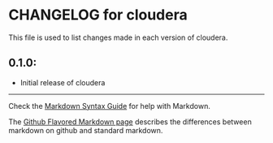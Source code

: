 # CHANGELOG for cloudera

This file is used to list changes made in each version of cloudera.

## 0.1.0:

* Initial release of cloudera

- - -
Check the [Markdown Syntax Guide](http://daringfireball.net/projects/markdown/syntax) for help with Markdown.

The [Github Flavored Markdown page](http://github.github.com/github-flavored-markdown/) describes the differences between markdown on github and standard markdown.
